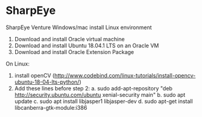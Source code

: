 # SharpEye
SharpEye Venture
Windows/mac install Linux environment
1. Download and install Oracle virtual machine
2. Download and install Ubuntu 18.04.1 LTS on an Oracle VM
3. Download and install Oracle Extension Package

On Linux:
1. install openCV (http://www.codebind.com/linux-tutorials/install-opencv-ubuntu-18-04-lts-python/)
2. Add these lines before step 2: 
    a. sudo add-apt-repository "deb http://security.ubuntu.com/ubuntu xenial-security main"
    b. sudo apt update
    c. sudo apt install libjasper1 libjasper-dev
    d. sudo apt-get install libcanberra-gtk-module:i386

